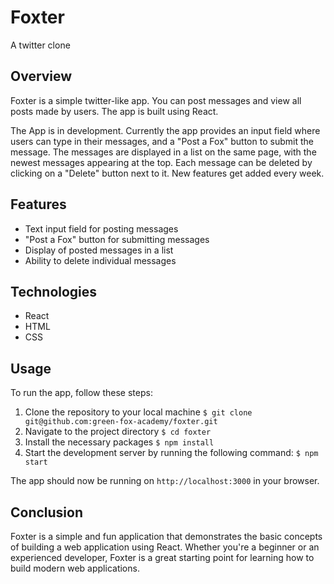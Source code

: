 # Foxter

A twitter clone

## Overview

Foxter is a simple twitter-like app. You can post messages and view all posts made by users. The app is built using React.

The App is in development. Currently the app provides an input field where users can type in their messages, and a "Post a Fox" button to submit the message. The messages are displayed in a list on the same page, with the newest messages appearing at the top. Each message can be deleted by clicking on a "Delete" button next to it. New features get added every week. 


## Features

-   Text input field for posting messages
-   "Post a Fox" button for submitting messages
-   Display of posted messages in a list
-   Ability to delete individual messages

## Technologies

-   React
-   HTML
-   CSS

## Usage

To run the app, follow these steps:

1.  Clone the repository to your local machine
`$ git clone git@github.com:green-fox-academy/foxter.git`
2.  Navigate to the project directory 
`$ cd foxter`
4.  Install the necessary packages
`$ npm install`
5.  Start the development server by  running the following command:
`$ npm start` 

The app should now be running on `http://localhost:3000` in your browser.

## Conclusion 

Foxter is a simple and fun application that demonstrates the basic concepts of building a web application using React. Whether you're a beginner or an experienced developer, Foxter is a great starting point for learning how to build modern web applications.

